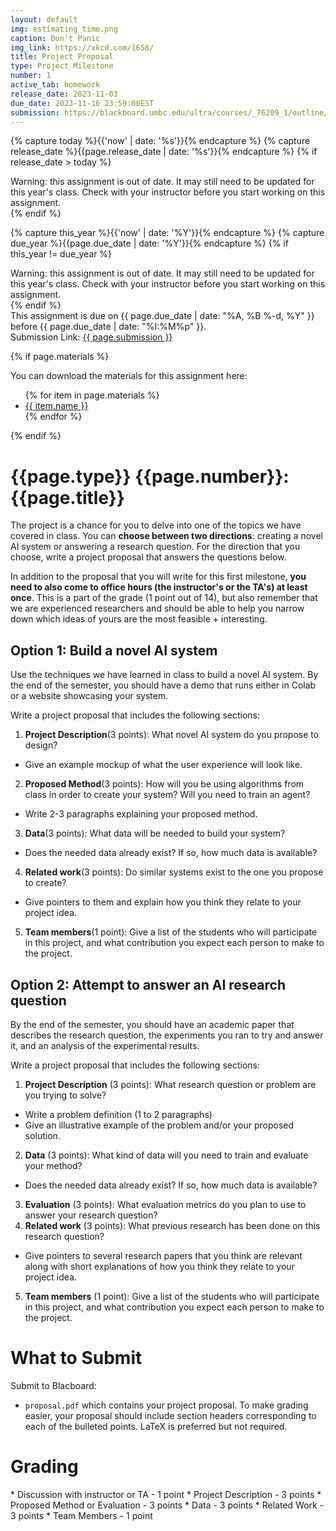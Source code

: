 ```yaml
---
layout: default
img: estimating_time.png
caption: Don't Panic
img_link: https://xkcd.com/1658/   
title: Project Proposal
type: Project Milestone
number: 1
active_tab: homework
release_date: 2023-11-03
due_date: 2023-11-16 23:59:00EST
submission: https://blackboard.umbc.edu/ultra/courses/_76209_1/outline/assessment/test/_6481222_1?courseId=_76209_1
---
```


<!-- Check whether the assignment is ready to release -->
{% capture today %}{{'now' | date: '%s'}}{% endcapture %}
{% capture release_date %}{{page.release_date | date: '%s'}}{% endcapture %}
{% if release_date > today %} 
<div class="alert alert-danger">
Warning: this assignment is out of date.  It may still need to be updated for this year's class.  Check with your instructor before you start working on this assignment.
</div>
{% endif %}
<!-- End of check whether the assignment is up to date -->


<!-- Check whether the assignment is up to date -->
{% capture this_year %}{{'now' | date: '%Y'}}{% endcapture %}
{% capture due_year %}{{page.due_date | date: '%Y'}}{% endcapture %}
{% if this_year != due_year %} 
<div class="alert alert-danger">
Warning: this assignment is out of date.  It may still need to be updated for this year's class.  Check with your instructor before you start working on this assignment.
</div>
{% endif %}
<!-- End of check whether the assignment is up to date -->


<div class="alert alert-info">
This assignment is due on {{ page.due_date | date: "%A, %B %-d, %Y" }} before {{ page.due_date | date: "%I:%M%p" }}.
<br>
Submission Link: <a href="{{page.submission}}">{{ page.submission }}</a>
</div>

{% if page.materials %}
<div class="alert alert-info">
You can download the materials for this assignment here:
<ul>
{% for item in page.materials %}
<li><a href="{{item.url}}">{{ item.name }}</a></li>
{% endfor %}
</ul>
</div>
{% endif %}


{{page.type}} {{page.number}}: {{page.title}}
=============================================================

The project is a chance for you to delve into one of the topics we have covered in class. You can **choose between two directions**: creating a novel AI system or answering a research question. For the direction that you choose, write a project proposal that answers the questions below. 

In addition to the proposal that you will write for this first milestone, **you need to also come to office hours (the instructor's or the TA's) at least once**. This is a part of the grade (1 point out of 14), but also remember that we are experienced researchers and should be able to help you narrow down which ideas of yours are the most feasible + interesting.

## Option 1: Build a novel AI system
Use the techniques we have learned in class to build a novel AI system. By the end of the semester, you should have a demo that runs either in Colab or a website showcasing your system.

Write a project proposal that includes the following sections:
1. __Project Description__(3 points): What novel AI system do you propose to design?
  - Give an example mockup of what the user experience will look like.
2. __Proposed Method__(3 points): How will you be using algorithms from class in order to create your system? Will you need to train an agent?
  - Write 2-3 paragraphs explaining your proposed method.
3. __Data__(3 points): What data will be needed to build your system?
  - Does the needed data already exist?  If so, how much data is available?
4. __Related work__(3 points): Do similar systems exist to the one you propose to create?
  - Give pointers to them and explain how you think they relate to your project idea.
5. __Team members__(1 point): Give a list of the students who will participate in this project, and what contribution you expect each person to make to the project.


## Option 2: Attempt to answer an AI research question
By the end of the semester, you should have an academic paper that describes the research question, the experiments you ran to try and answer it, and an analysis of the experimental results.

Write a project proposal that includes the following sections:
1. __Project Description__ (3 points): What research question or problem are you trying to solve?
  - Write a problem definition (1 to 2 paragraphs)
  - Give an illustrative example of the problem and/or your proposed solution.
2. __Data__ (3 points): What kind of data will you need to train and evaluate your method?
  - Does the needed data already exist?  If so, how much data is available?
3. __Evaluation__ (3 points): What evaluation metrics do you plan to use to answer your research question?
4. __Related work__ (3 points): What previous research has been done on this research question?
  - Give pointers to several research papers that you think are relevant along with short explanations of how you think they relate to your project idea.
5. __Team members__ (1 point): Give a list of the students who will participate in this project, and what contribution you expect each person to make to the project.

# What to Submit
Submit to Blacboard:
* `proposal.pdf` which contains your project proposal. To make grading easier, your proposal should include section headers corresponding to each of the bulleted points. LaTeX is preferred but not required.


# Grading
<div class="alert alert-warning" markdown="1">
* Discussion with instructor or TA - 1 point
* Project Description - 3 points
* Proposed Method or Evaluation - 3 points
* Data - 3 points
* Related Work - 3 points
* Team Members - 1 point
</div>
